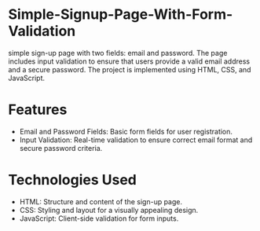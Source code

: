 # Simple-Signup-Page-With-Form-Validation

simple sign-up page with two fields: email and password. The page includes input validation to ensure that users provide a valid email address and a secure password. The project is implemented using HTML, CSS, and JavaScript.

# Features
- Email and Password Fields: Basic form fields for user registration.
- Input Validation: Real-time validation to ensure correct email format and secure password criteria.

# Technologies Used
- HTML: Structure and content of the sign-up page.
- CSS: Styling and layout for a visually appealing design.
- JavaScript: Client-side validation for form inputs.
